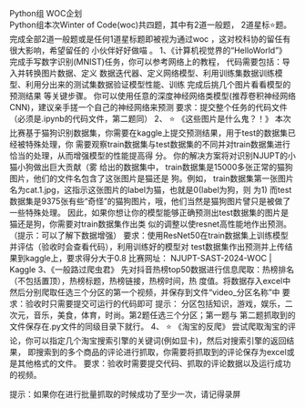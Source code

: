 Python组 WOC企划                                         
Python组本次Winter of Code(woc)共四题，其中有2道一般题， 2道星标⭐题。
完成全部2道一般题或是任何1道星标题即被视为通过woc ，这对校科协的留任有很大影响，希望留任的 小伙伴好好做喵 。
1、《计算机视觉界的“HelloWorld”》
完成手写数字识别(MNIST)任务，你可以参考网络上的教程，  代码需要包括：导入并转换图片数据、定义 数据迭代器、定义网络模型、利用训练集数据训练模型、利用分出来的测试集数据验证模型性能、训练   完成后挑几个图片看看模型的预测结果 等关键步骤。
你可以使用任意的深度神经网络类模型(推荐卷积神经网络CNN)，建议亲手搓一个自己的神经网络来预测
要求：提交整个任务的代码文件（必须是.ipynb的代码文件，第二题同）
2、 ⭐  《这些图片是什么鬼？！》
本次比赛基于猫狗识别数据集，你需要在kaggle上提交预测结果，用于test的数据集已经被特殊处理，你
需要观察train数据集与test数据集的不同并对train数据集进行恰当的处理，从而增强模型的性能提高得 分。
你的解决方案将对识别NJUPT的小猫小狗做出巨大贡献（雾
给出的数据集中，  train数据集是15000多张正常的猫狗图片，他们的文件名包含了这张图片是猫还是
狗。例如，  train数据集第一张图片名为cat.1.jpg，这指示这张图片的label为猫，也就是0(label为狗，则 为1)
而test数据集是9375张有些“奇怪”的猫狗图片，哦，他们当然是猫狗图片譬只是被做了一些特殊处理。 因此，如果你想让你的模型能够正确预测出test数据集的图片是猫还是狗，你需要对train数据集作出类 似的调整以使resnet高性能地作出预测。（提示：可以了解下数据增强）
要求：使用ResNet50在train数据集上训练模型并评估（验收时会查看代码），利用训练好的模型对 test数据集作出预测并上传结果到kaggle上，要求得分大于0.8
比赛网址：  NJUPT-SAST-2024-WOC  | Kaggle
3、《一般路过爬虫君》
先对抖音热榜top50数据进行信息爬取：热榜排名（不包括置顶），热榜标题，热榜链接，热榜时间，热 度值。将数据存入excel中
然后分别爬取任选三个分区的第一个视频，并保存到文件“video_分区名称”中
要求：验收时只需要提交可运行的代码即可
提示：  分区包括知识，游戏，娱乐，二次元，音乐，美食，体育，时尚。第2题任选三个分区；第一题与
第二题抓取到的文件保存在.py文件的同级目录下就行。
4、 ⭐  《淘宝的反爬》
尝试爬取淘宝的评论，你可以指定几个淘宝搜索引擎的关键词(例如显卡)，然后对搜索引擎的返回结果， 即搜索到的多个商品的评论进行抓取，你需要将抓取到的评论保存为excel或是其他格式的文件。
要求：验收时需要提交代码、抓取的评论数据以及运行成功的视频。

提示：如果你在进行批量抓取的时候成功了至少一次，请记得录屏